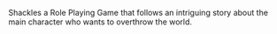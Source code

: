 Shackles a Role Playing Game that follows an intriguing story about the main character who wants to overthrow the world.